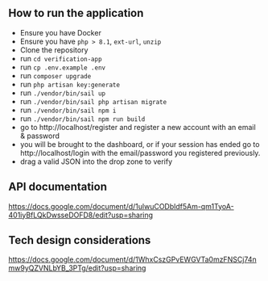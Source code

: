 ## How to run the application ##
- Ensure you have Docker
- Ensure you have `php > 8.1`, `ext-url`, `unzip`
- Clone the repository
- run `cd verification-app`
- run `cp .env.example .env`
- run `composer upgrade`
- run `php artisan key:generate`
- run `./vendor/bin/sail up`
- run `./vendor/bin/sail php artisan migrate`
- run `./vendor/bin/sail npm i`
- run `./vendor/bin/sail npm run build`
- go to http://localhost/register and register a new account with an email & password
- you will be brought to the dashboard, or if your session has ended go to http://localhost/login with the email/password you registered previously.
- drag a valid JSON into the drop zone to verify

## API documentation
https://docs.google.com/document/d/1ulwuCODbldf5Am-qm1TyoA-401iyBfLQkDwsseDOFD8/edit?usp=sharing

## Tech design considerations
https://docs.google.com/document/d/1WhxCszGPvEWGVTa0mzFNSCj74nmw9yQZVNLbYB_3PTg/edit?usp=sharing
